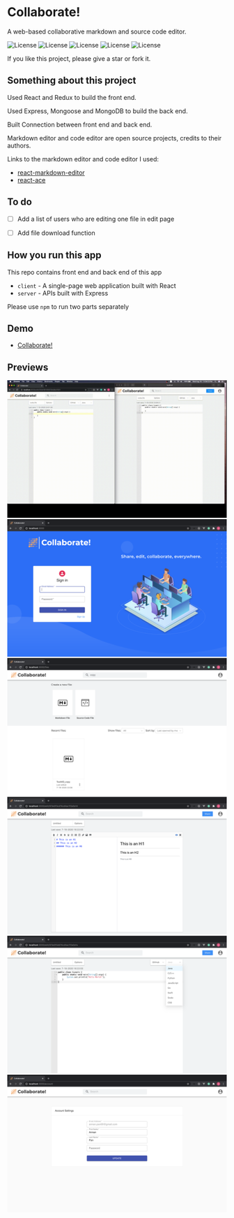 # Collaborate!

A web-based collaborative markdown and source code editor.

![License](https://img.shields.io/badge/Express-v4.16.1-green.svg)
![License](https://img.shields.io/badge/Socket.io-v2.3.0-green.svg)
![License](https://img.shields.io/badge/Mongoose-v5.9.28-green.svg)
![License](https://img.shields.io/badge/React-v16.13.1-blue.svg)
![License](https://img.shields.io/badge/redux-v4.0.5-blue.svg)

If you like this project, please give a star or fork it.

## Something about this project

Used React and Redux to build the front end.

Used Express, Mongoose and MongoDB to build the back end.

Built Connection between front end and back end.

Markdown editor and code editor are open source projects, credits to their authors.

Links to the markdown editor and code editor I used:

- [react-markdown-editor](https://github.com/uiwjs/react-markdown-editor)
- [react-ace](https://github.com/securingsincity/react-ace)

## To do

- [ ] Add a list of users who are editing one file in edit page

- [ ] Add file download function

## How you run this app

This repo contains front end and back end of this app

- `client` - A single-page web application built with React
- `server` - APIs built with Express

Please use `npm` to run two parts separately

## Demo

- [Collaborate!](https://collaborate-ui.herokuapp.com)

## Previews

![](./pics/1.gif)
![](./pics/6.png)
![](./pics/5.png)
![](./pics/4.png)
![](./pics/3.png)
![](./pics/2.png)
